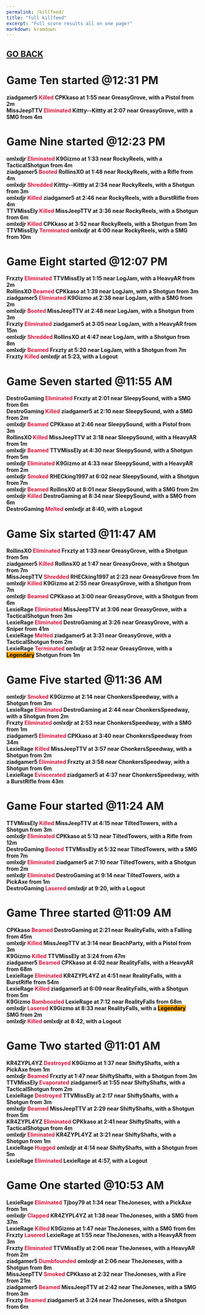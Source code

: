 ```yaml
---
permalink: /killfeed/
title: "full killfeed"
excerpt: "Full score results all on one page!"
markdown: kramdown
---
```

<meta http-equiv="refresh" content="30">

<script>
    var countUpdDate = new Date("Sep 16, 2022 18:51:20").getTime(); // Set the date we're counting down to
    var x = setInterval(function () {
        var timeNow = new Date().getTime(); // Get today's date and time
        var distance = timeNow - countUpdDate; // Find the distance between now and the count down date
        var days = Math.floor(distance / (1000 * 60 * 60 * 24));
        var hours = Math.floor((distance % (1000 * 60 * 60 * 24)) / (1000 * 60 * 60));
        var minutes = Math.floor((distance % (1000 * 60 * 60)) / (1000 * 60));
        var seconds = Math.floor((distance % (1000 * 60)) / 1000);
        var minutesString = minutes.toString();
        var secondsString = seconds.toString();
        if (minutesString.length < 2) {
            minutesString = "0" + minutesString;
        }
        if (secondsString.length < 2) {
            secondsString = "0" + secondsString;
        }
        document.getElementById("countUpTimer").innerHTML = minutesString + ":" + secondsString + " since updt"; // Display the result in the element with id="demo"
        // If the count down is finished, write some text
        if (distance < 0) {
            clearInterval(x);
            document.getElementById("countUpTimer").innerHTML = "EXPIRED";
        }
    }, 1000); // Update the count down every 1000 milliseconds
</script>


<strong><span id="countUpTimer" style="color:red;background-color:white;font-size:add_size"></span><strong>

## [GO BACK](https://www.kaso.gg)     

# Game <strong>Ten</strong> started @12:31 PM<br>
ziadgamer5 <strong><span style="color:crimson;background-color:">Killed</span></strong> CPKkaso at 1:55 near <strong>GreasyGrove</strong>, with a Pistol from 2m<br>
MissJeepTTV <strong><span style="color:crimson;background-color:">Eliminated</span></strong> Kittty--Kittty at 2:07 near <strong>GreasyGrove</strong>, with a SMG from 4m<br>
# Game <strong>Nine</strong> started @12:23 PM<br>
omlxdjr <strong><span style="color:crimson;background-color:">Eliminated</span></strong> K9Gizmo at 1:33 near <strong>RockyReels</strong>, with a TacticalShotgun from 4m<br>
ziadgamer5 <strong><span style="color:crimson;background-color:">Booted</span></strong> RollinsXO at 1:48 near <strong>RockyReels</strong>, with a Rifle from 4m<br>
omlxdjr <strong><span style="color:crimson;background-color:">Shredded</span></strong> Kittty--Kittty at 2:34 near <strong>RockyReels</strong>, with a Shotgun from 3m<br>
omlxdjr <strong><span style="color:crimson;background-color:">Killed</span></strong> ziadgamer5 at 2:46 near <strong>RockyReels</strong>, with a BurstRifle from 4m<br>
TTVMissEly <strong><span style="color:crimson;background-color:">Killed</span></strong> MissJeepTTV at 3:36 near <strong>RockyReels</strong>, with a Shotgun from 6m<br>
omlxdjr <strong><span style="color:crimson;background-color:">Killed</span></strong> CPKkaso at 3:52 near <strong>RockyReels</strong>, with a Shotgun from 3m<br>
TTVMissEly <strong><span style="color:crimson;background-color:">Terminated</span></strong> omlxdjr at 4:00 near <strong>RockyReels</strong>, with a SMG from 10m<br>
# Game <strong>Eight</strong> started @12:07 PM<br>
Frxzty <strong><span style="color:crimson;background-color:">Eliminated</span></strong> TTVMissEly at 1:15 near <strong>LogJam</strong>, with a HeavyAR from 2m<br>
RollinsXO <strong><span style="color:crimson;background-color:">Beamed</span></strong> CPKkaso at 1:39 near <strong>LogJam</strong>, with a Shotgun from 3m<br>
ziadgamer5 <strong><span style="color:crimson;background-color:">Eliminated</span></strong> K9Gizmo at 2:38 near <strong>LogJam</strong>, with a SMG from 2m<br>
omlxdjr <strong><span style="color:crimson;background-color:">Booted</span></strong> MissJeepTTV at 2:48 near <strong>LogJam</strong>, with a Shotgun from 3m<br>
Frxzty <strong><span style="color:crimson;background-color:">Eliminated</span></strong> ziadgamer5 at 3:05 near <strong>LogJam</strong>, with a HeavyAR from 15m<br>
omlxdjr <strong><span style="color:crimson;background-color:">Shredded</span></strong> RollinsXO at 4:47 near <strong>LogJam</strong>, with a Shotgun from 8m<br>
omlxdjr <strong><span style="color:crimson;background-color:">Beamed</span></strong> Frxzty at 5:20 near <strong>LogJam</strong>, with a Shotgun from 7m<br>
Frxzty <strong><span style="color:crimson;background-color:">Killed</span></strong> omlxdjr at 5:23, with a Logout<br>
# Game <strong>Seven</strong> started @11:55 AM<br>
DestroGaming <strong><span style="color:crimson;background-color:">Eliminated</span></strong> Frxzty at 2:01 near <strong>SleepySound</strong>, with a SMG from 6m<br>
DestroGaming <strong><span style="color:crimson;background-color:">Killed</span></strong> ziadgamer5 at 2:10 near <strong>SleepySound</strong>, with a SMG from 2m<br>
omlxdjr <strong><span style="color:crimson;background-color:">Beamed</span></strong> CPKkaso at 2:46 near <strong>SleepySound</strong>, with a Pistol from 3m<br>
RollinsXO <strong><span style="color:crimson;background-color:">Killed</span></strong> MissJeepTTV at 3:18 near <strong>SleepySound</strong>, with a HeavyAR from 1m<br>
omlxdjr <strong><span style="color:crimson;background-color:">Beamed</span></strong> TTVMissEly at 4:30 near <strong>SleepySound</strong>, with a Shotgun from 5m<br>
omlxdjr <strong><span style="color:crimson;background-color:">Eliminated</span></strong> K9Gizmo at 4:33 near <strong>SleepySound</strong>, with a HeavyAR from 2m<br>
omlxdjr <strong><span style="color:crimson;background-color:">Smoked</span></strong> RHECking1997 at 6:02 near <strong>SleepySound</strong>, with a Shotgun from 7m<br>
omlxdjr <strong><span style="color:crimson;background-color:">Beamed</span></strong> RollinsXO at 8:01 near <strong>SleepySound</strong>, with a SMG from 2m<br>
omlxdjr <strong><span style="color:crimson;background-color:">Killed</span></strong> DestroGaming at 8:34 near <strong>SleepySound</strong>, with a SMG from 6m<br>
DestroGaming <strong><span style="color:crimson;background-color:">Melted</span></strong> omlxdjr at 8:40, with a Logout<br>
# Game <strong>Six</strong> started @11:47 AM<br>
RollinsXO <strong><span style="color:crimson;background-color:">Eliminated</span></strong> Frxzty at 1:33 near <strong>GreasyGrove</strong>, with a Shotgun from 5m<br>
ziadgamer5 <strong><span style="color:crimson;background-color:">Killed</span></strong> RollinsXO at 1:47 near <strong>GreasyGrove</strong>, with a Shotgun from 7m<br>
MissJeepTTV <strong><span style="color:crimson;background-color:">Shredded</span></strong> RHECking1997 at 2:23 near <strong>GreasyGrove</strong> from 1m<br>
omlxdjr <strong><span style="color:crimson;background-color:">Killed</span></strong> K9Gizmo at 2:55 near <strong>GreasyGrove</strong>, with a Shotgun from 7m<br>
omlxdjr <strong><span style="color:crimson;background-color:">Beamed</span></strong> CPKkaso at 3:00 near <strong>GreasyGrove</strong>, with a Shotgun from 6m<br>
LexieRage <strong><span style="color:crimson;background-color:">Eliminated</span></strong> MissJeepTTV at 3:06 near <strong>GreasyGrove</strong>, with a TacticalShotgun from 3m<br>
LexieRage <strong><span style="color:crimson;background-color:">Eliminated</span></strong> DestroGaming at 3:26 near <strong>GreasyGrove</strong>, with a Sniper from 41m<br>
LexieRage <strong><span style="color:crimson;background-color:">Melted</span></strong> ziadgamer5 at 3:31 near <strong>GreasyGrove</strong>, with a TacticalShotgun from 2m<br>
LexieRage <strong><span style="color:crimson;background-color:">Terminated</span></strong> omlxdjr at 3:52 near <strong>GreasyGrove</strong>, with a <strong><span style="color:black;background-color:orange">Legendary</span></strong> Shotgun from 1m<br>
# Game <strong>Five</strong> started @11:36 AM<br>
omlxdjr <strong><span style="color:crimson;background-color:">Smoked</span></strong> K9Gizmo at 2:14 near <strong>ChonkersSpeedway</strong>, with a Shotgun from 3m<br>
LexieRage <strong><span style="color:crimson;background-color:">Eliminated</span></strong> DestroGaming at 2:44 near <strong>ChonkersSpeedway</strong>, with a Shotgun from 2m<br>
Frxzty <strong><span style="color:crimson;background-color:">Eliminated</span></strong> omlxdjr at 2:53 near <strong>ChonkersSpeedway</strong>, with a SMG from 1m<br>
ziadgamer5 <strong><span style="color:crimson;background-color:">Eliminated</span></strong> CPKkaso at 3:40 near <strong>ChonkersSpeedway</strong> from 34m<br>
LexieRage <strong><span style="color:crimson;background-color:">Killed</span></strong> MissJeepTTV at 3:57 near <strong>ChonkersSpeedway</strong>, with a Shotgun from 2m<br>
ziadgamer5 <strong><span style="color:crimson;background-color:">Eliminated</span></strong> Frxzty at 3:58 near <strong>ChonkersSpeedway</strong>, with a Shotgun from 6m<br>
LexieRage <strong><span style="color:crimson;background-color:">Eviscerated</span></strong> ziadgamer5 at 4:37 near <strong>ChonkersSpeedway</strong>, with a BurstRifle from 43m<br>
# Game <strong>Four</strong> started @11:24 AM<br>
TTVMissEly <strong><span style="color:crimson;background-color:">Killed</span></strong> MissJeepTTV at 4:15 near <strong>TiltedTowers</strong>, with a Shotgun from 3m<br>
omlxdjr <strong><span style="color:crimson;background-color:">Eliminated</span></strong> CPKkaso at 5:13 near <strong>TiltedTowers</strong>, with a Rifle from 12m<br>
DestroGaming <strong><span style="color:crimson;background-color:">Booted</span></strong> TTVMissEly at 5:32 near <strong>TiltedTowers</strong>, with a SMG from 7m<br>
omlxdjr <strong><span style="color:crimson;background-color:">Eliminated</span></strong> ziadgamer5 at 7:10 near <strong>TiltedTowers</strong>, with a Shotgun from 2m<br>
omlxdjr <strong><span style="color:crimson;background-color:">Eliminated</span></strong> DestroGaming at 9:14 near <strong>TiltedTowers</strong>, with a PickAxe from 1m<br>
DestroGaming <strong><span style="color:crimson;background-color:">Lasered</span></strong> omlxdjr at 9:20, with a Logout<br>
# Game <strong>Three</strong> started @11:09 AM<br>
CPKkaso <strong><span style="color:crimson;background-color:">Beamed</span></strong> DestroGaming at 2:21 near <strong>RealityFalls</strong>, with a Falling from 45m<br>
omlxdjr <strong><span style="color:crimson;background-color:">Killed</span></strong> MissJeepTTV at 3:14 near <strong>BeachParty</strong>, with a Pistol from 3m<br>
K9Gizmo <strong><span style="color:crimson;background-color:">Killed</span></strong> TTVMissEly at 3:24 from 47m<br>
ziadgamer5 <strong><span style="color:crimson;background-color:">Beamed</span></strong> CPKkaso at 4:02 near <strong>RealityFalls</strong>, with a HeavyAR from 68m<br>
LexieRage <strong><span style="color:crimson;background-color:">Eliminated</span></strong> KR4ZYPL4YZ at 4:51 near <strong>RealityFalls</strong>, with a BurstRifle from 54m<br>
LexieRage <strong><span style="color:crimson;background-color:">Killed</span></strong> ziadgamer5 at 6:09 near <strong>RealityFalls</strong>, with a Shotgun from 5m<br>
K9Gizmo <strong><span style="color:crimson;background-color:">Bamboozled</span></strong> LexieRage at 7:12 near <strong>RealityFalls</strong> from 68m<br>
omlxdjr <strong><span style="color:crimson;background-color:">Lasered</span></strong> K9Gizmo at 8:33 near <strong>RealityFalls</strong>, with a <strong><span style="color:black;background-color:orange">Legendary</span></strong> SMG from 2m<br>
omlxdjr <strong><span style="color:crimson;background-color:">Killed</span></strong> omlxdjr at 8:42, with a Logout<br>
# Game <strong>Two</strong> started @11:01 AM<br>
KR4ZYPL4YZ <strong><span style="color:crimson;background-color:">Destroyed</span></strong> K9Gizmo at 1:37 near <strong>ShiftyShafts</strong>, with a PickAxe from 1m<br>
omlxdjr <strong><span style="color:crimson;background-color:">Beamed</span></strong> Frxzty at 1:47 near <strong>ShiftyShafts</strong>, with a Shotgun from 3m<br>
TTVMissEly <strong><span style="color:crimson;background-color:">Evaporated</span></strong> ziadgamer5 at 1:55 near <strong>ShiftyShafts</strong>, with a TacticalShotgun from 2m<br>
LexieRage <strong><span style="color:crimson;background-color:">Destroyed</span></strong> TTVMissEly at 2:17 near <strong>ShiftyShafts</strong>, with a Shotgun from 3m<br>
omlxdjr <strong><span style="color:crimson;background-color:">Beamed</span></strong> MissJeepTTV at 2:29 near <strong>ShiftyShafts</strong>, with a Shotgun from 5m<br>
KR4ZYPL4YZ <strong><span style="color:crimson;background-color:">Eliminated</span></strong> CPKkaso at 2:41 near <strong>ShiftyShafts</strong>, with a TacticalShotgun from 4m<br>
omlxdjr <strong><span style="color:crimson;background-color:">Eliminated</span></strong> KR4ZYPL4YZ at 3:21 near <strong>ShiftyShafts</strong>, with a Shotgun from 1m<br>
LexieRage <strong><span style="color:crimson;background-color:">Hugged</span></strong> omlxdjr at 4:14 near <strong>ShiftyShafts</strong>, with a Shotgun from 5m<br>
LexieRage <strong><span style="color:crimson;background-color:">Eliminated</span></strong> LexieRage at 4:57, with a Logout<br>
# Game <strong>One</strong> started @10:53 AM<br>
LexieRage <strong><span style="color:crimson;background-color:">Eliminated</span></strong> Tjboy79 at 1:34 near <strong>TheJoneses</strong>, with a PickAxe from 1m<br>
omlxdjr <strong><span style="color:crimson;background-color:">Clapped</span></strong> KR4ZYPL4YZ at 1:38 near <strong>TheJoneses</strong>, with a SMG from 37m<br>
LexieRage <strong><span style="color:crimson;background-color:">Killed</span></strong> K9Gizmo at 1:47 near <strong>TheJoneses</strong>, with a SMG from 6m<br>
Frxzty <strong><span style="color:crimson;background-color:">Lasered</span></strong> LexieRage at 1:55 near <strong>TheJoneses</strong>, with a HeavyAR from 3m<br>
Frxzty <strong><span style="color:crimson;background-color:">Eliminated</span></strong> TTVMissEly at 2:06 near <strong>TheJoneses</strong>, with a HeavyAR from 2m<br>
ziadgamer5 <strong><span style="color:crimson;background-color:">Dumbfounded</span></strong> omlxdjr at 2:06 near <strong>TheJoneses</strong>, with a Shotgun from 8m<br>
MissJeepTTV <strong><span style="color:crimson;background-color:">Smoked</span></strong> CPKkaso at 2:32 near <strong>TheJoneses</strong>, with a Fire from 21m<br>
ziadgamer5 <strong><span style="color:crimson;background-color:">Beamed</span></strong> MissJeepTTV at 2:42 near <strong>TheJoneses</strong>, with a SMG from 3m<br>
Frxzty <strong><span style="color:crimson;background-color:">Beamed</span></strong> ziadgamer5 at 3:24 near <strong>TheJoneses</strong>, with a Shotgun from 6m<br>
<!--CREATED BY CODE-->
<!--9/16/2022 6:51:20 PM-->
